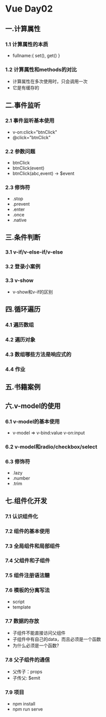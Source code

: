 # Vue Day02
## 一.计算属性
### 1.1 计算属性的本质
  - fullname:{
    set(),
    get()
  }
### 1.2 计算属性和methods的对比
  - 计算属性在多次使用时，只会调用一次
  - 它是有缓存的

## 二.事件监听
### 2.1 事件监听基本使用
  - v-on:click="btnClick"
  - @click="btnClick"
### 2.2 参数问题
  - btnClick
  - btnClick(event)
  - btnClick(abc,event) -> $event
### 2.3 修饰符
  - .stop
  - .prevent
  - .enter
  - .once
  - .native

## 三.条件判断
### 3.1 v-if/v-else-if/v-else
### 3.2 登录小案例
### 3.3 v-show
  - v-show和v-if的区别

## 四.循环遍历
### 4.1 遍历数组
### 4.2 遍历对象
### 4.3 数组哪些方法是响应式的
### 4.4 作业

## 五.书籍案例

## 六.v-model的使用
### 6.1 v-model的基本使用
  - v-model => v-bind:value v-on:input
### 6.2 v-model和radio/checkbox/select
### 6.3 修饰符
  - .lazy
  - .number
  - .trim

## 七.组件化开发
### 7.1 认识组件化
### 7.2 组件的基本使用
### 7.3 全局组件和局部组件
### 7.4 父组件和子组件
### 7.5 组件注册语法糖
### 7.6 模板的分离写法
  - script
  - template
### 7.7 数据的存放
  - 子组件不能直接访问父组件
  - 子组件中有自己的data，而且必须是一个函数
  - 为什么必须是一个函数?
### 7.8 父子组件的通信
  - 父传子：props
  - 子传父: $emit
### 7.9 项目
  - npm install
  - npm run serve
